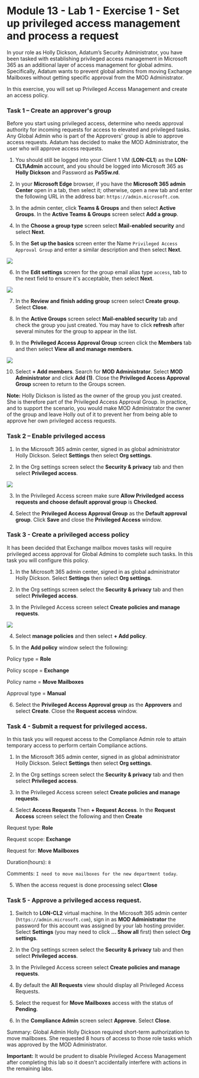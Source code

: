 # Module 13 - Lab 1 - Exercise 1 - Set up privileged access management and process a request


In your role as Holly Dickson, Adatum’s Security Administrator, you have been tasked with establishing privileged access management in Microsoft 365 as an additional layer of access management for global admins. Specifically, Adatum wants to prevent global admins from moving Exchange Mailboxes without getting specific approval from the MOD Administrator.

In this exercise, you will set up Privileged Access Management and create an access policy.

### Task 1 – Create an approver's group

Before you start using privileged access, determine who needs approval authority for incoming requests for access to elevated and privileged tasks. Any Global Admin who is part of the Approvers' group is able to approve access requests.  Adatum has decided to make the MOD Administrator, the user who will approve access requests.


1. You should still be logged into your Client 1 VM (**LON-CL1**) as the **LON-CL1\Admin** account, and you should be logged into Microsoft 365 as **Holly Dickson** and Password as **Pa55w.rd**. 

2. In your **Microsoft Edge** browser, if you have the **Microsoft 365 admin Center** open in a tab, then select it; otherwise, open a new tab and enter the following URL in the address bar: `https://admin.microsoft.com`.

3. In the admin center, click **Teams & Groups** and then select **Active Groups**.  In the **Active Teams & Groups** screen select **Add a group**.

4.  In the **Choose a group type** screen select **Mail-enabled security** and select **Next**.

5.  In the **Set up the basics** screen enter the Name `Privileged Access Approval Group` and enter a similar description and then select **Next**.

  ![](../Media/143.png)

6.  In the **Edit settings** screen for the group email alias type `access`, tab to the next field to ensure it's acceptable, then select **Next**.

  ![](../Media/144.png)

7.  In the **Review and finish adding group** screen select **Create group**. Select **Close**.

8.  In the **Active Groups** screen select **Mail-enabled security** tab and check the group you just created.  You may have to click **refresh** after several minutes for the group to appear in the list.

9.  In the **Privileged Access Approval Group** screen click the **Members** tab and then select **View all and manage members**.

  ![](../Media/145.png)

10.  Select **+ Add members**. Search for **MOD Administrator**. Select **MOD Administrator** and click **Add (1)**. Close the **Privileged Access Approval Group** screen to return to the Groups screen.

**Note:** Holly Dickson is listed as the owner of the group you just created. She is therefore part of the Privileged Access Approval Group. In practice, and to support the scenario, you would make MOD Administrator the owner of the group and leave Holly out of it to prevent her from being able to approve her own privileged access requests.


### Task 2 – Enable privileged access

1. In the Microsoft 365 admin center, signed in as global administrator Holly Dickson. Select **Settings** then select **Org settings**.

2. In the Org settings screen select the **Security & privacy** tab and then select **Privileged access**.

  ![](../Media/146.png)

3. In the Privileged Access screen make sure **Allow Priviledged access requests and choose default approval group** is **Checked**.

4.  Select the **Privileged Access Approval Group** as the **Default approval group**.  Click **Save** and close the **Privileged Access** window.


### Task 3 - Create a privileged access policy

It has been decided that Exchange mailbox moves tasks will require privileged access approval for Global Admins to complete such tasks.  In this task you will configure this policy.

1. In the Microsoft 365 admin center, signed in as global administrator Holly Dickson. Select **Settings** then select **Org settings**.  

2. In the Org settings screen select the **Security & privacy** tab and then select **Privileged access**. 

3. In the Privileged Access screen select **Create policies and manage requests**.

  ![](../Media/146.png)

4. Select **manage policies** and then select **+ Add policy**.

5. In the **Add policy** window select the following:

Policy type = **Role**

Policy scope = **Exchange**

Policy name = **Move Mailboxes**

Approval type = **Manual**

6. Select the **Privileged Access Approval group** as the **Approvers** and select **Create**.  Close the **Request access** window.



### Task 4 - Submit a request for privileged access.

In this task you will request access to the Compliance Admin role to attain temporary access to perform certain Compliance actions.

1. In the Microsoft 365 admin center, signed in as global administrator Holly Dickson. Select **Settings** then select **Org settings**.  

2. In the Org settings screen select the **Security & privacy** tab and then select **Privileged access**. 

3. In the Privileged Access screen select **Create policies and manage requests**.

4. Select **Access Requests** Then **+ Request Access**.  In the **Request Access** screen select the following and then **Create**

Request type:  **Role**

Request scope:  **Exchange**

Request for:  **Move Mailboxes** 

Duration(hours): `8`

Comments: `I need to move mailboxes for the new department today`. 

5. When the access request is done processing select **Close** 


### Task 5 - Approve a privileged access request.

1. Switch to **LON-CL2** virtual machine.  In the Microsoft 365 admin center (`https://admin.microsoft.com`), sign in as **MOD Administrator** the password for this account was assigned by your lab hosting provider. Select **Settings** (you may need to click **... Show all** first) then select **Org settings**.  

2. In the Org settings screen select the **Security & privacy** tab and then select **Privileged access**. 

3. In the Privileged Access screen select **Create policies and manage requests**.

4. By default the **All Requests** view should display all Privileged Access Requests.

5. Select the request for **Move Mailboxes** access with the status of **Pending**.

6. In the **Compliance Admin** screen select **Approve**.  Select **Close**.

Summary: Global Admin Holly Dickson required short-term authorization to move mailboxes.  She requested 8 hours of access to those role tasks which was approved by the MOD Administrator.

**Important:** It would be prudent to disable Privileged Access Management after completing this lab so it doesn't accidentally interfere with actions in the remaining labs.

